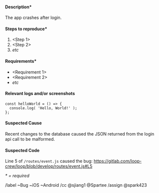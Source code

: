 #### Description*

The app crashes after login.

#### Steps to reproduce*

1. \<Step 1\>
1. \<Step 2\>
1. *etc*


#### Requirements*

- \<Requirement 1\>
- \<Requirement 2\>
- *etc*


#### Relevant logs and/or screenshots

```
const helloWorld = () => {
  console.log( 'Hello, World!' );
};
```


#### Suspected Cause

Recent changes to the database caused the JSON returned from the login api call to be malformed.


#### Suspected Code

Line 5 of `/routes/event.js` caused the bug:
https://gitlab.com/loop-crew/loop/blob/develop/routes/event.js#L5

*\* = required*

/label ~Bug ~iOS ~Android
/cc @sjiang1 @Spartee
/assign @spark423
